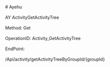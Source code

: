 <br>#     Ayehu</br>
<br>AY ActivityGetActivityTree</br>
<br>Method: Get</br>
<br>OperationID: Activity_GetActivityTree</br>
<br>EndPoint:</br>
<br>/Api/activity/getActivityTreeByGroupId/{groupId}</br>
